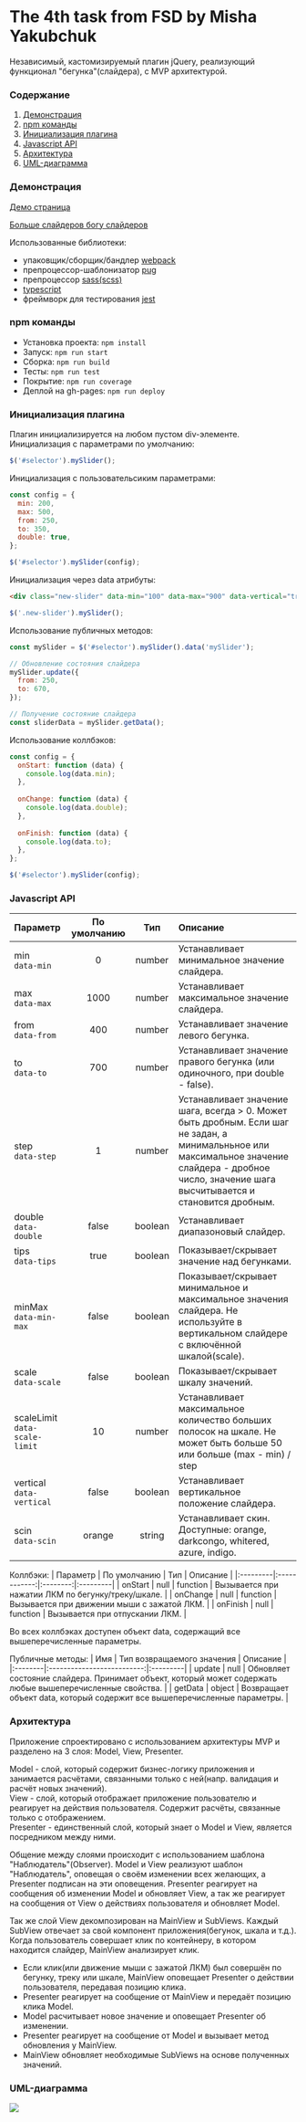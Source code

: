 # The 4th task from FSD by Misha Yakubchuk
Независимый, кастомизируемый плагин jQuery, реализующий функционал "бегунка"(слайдера), с MVP архитектурой.

### Содержание
1. [Демонстрация](#demo)
2. [npm команды](#npm)
3. [Инициализация плагина](#init)
4. [Javascript API](#api)
5. [Архитектура](#arch)
6. [UML-диаграмма](#uml)

### Демонстрация <a name="demo"></a> 
[Демо страница](https://fanmanutd.github.io/The-4th-task-by-Misha-Yakubchuk/demo-page.html)

[Больше слайдеров богу слайдеров](https://fanmanutd.github.io/The-4th-task-by-Misha-Yakubchuk/more-sliders.html)

Использованные библиотеки:
- упаковщик/сборщик/бандлер [webpack](https://v4.webpack.js.org/)
- препроцессор-шаблонизатор [pug](https://gist.github.com/neretin-trike/53aff5afb76153f050c958b82abd9228)
- препроцессор [sass(scss)](https://sass-lang.com/)
- [typescript](https://www.typescriptlang.org/)
- фреймворк для тестирования [jest](https://jestjs.io/ru/)

### npm команды <a name="npm"></a> 
- Установка проекта: `npm install`
- Запуск: `npm run start`
- Сборка: `npm run build`
- Тесты: `npm run test`
- Покрытие: `npm run coverage`
- Деплой на gh-pages: `npm run deploy`

### Инициализация плагина <a name="init"></a> 
Плагин инициализируется на любом пустом div-элементе.  
Инициализация с параметрами по умолчанию:
```js
$('#selector').mySlider();
```
Инициализация с пользовательсиким параметрами:
```js
const config = {
  min: 200,
  max: 500,
  from: 250,
  to: 350,
  double: true,
};

$('#selector').mySlider(config);
```
Инициализация через data атрибуты:
```html
<div class="new-slider" data-min="100" data-max="900" data-vertical="true"></div>
```
```js
$('.new-slider').mySlider();
```
Использование публичных методов:
```js
const mySlider = $('#selector').mySlider().data('mySlider');

// Обновление состояния слайдера
mySlider.update({
  from: 250,
  to: 670,
});

// Получение состояние слайдера
const sliderData = mySlider.getData();
```
Использование коллбэков:
```js
const config = {
  onStart: function (data) {
    console.log(data.min);
  },
  
  onChange: function (data) {
    console.log(data.double);
  },
  
  onFinish: function (data) {
    console.log(data.to);
  },
};

$('#selector').mySlider(config);
```
### Javascript API <a name="api"></a> 
| Параметр                            | По умолчанию | Тип     | Описание                                                                                     |
|:------------------------------------|:------------:|:-------:|:---------------------------------------------------------------------------------------------|
| min<br>```data-min```               | 0            | number  | Устанавливает минимальное значение слайдера.                                                 |
| max<br>```data-max```               | 1000         | number  | Устанавливает максимальное значение слайдера.                                                |
| from<br>```data-from```             | 400          | number  | Устанавливает значение левого бегунка.                                                       |
| to<br>```data-to```                 | 700          | number  | Устанавливает значение правого бегунка (или одиночного, при double - false).                 |
| step<br>```data-step```             | 1            | number  | Устанавливает значение шага, всегда > 0. Может быть дробным. Если шаг не задан, а минимальньное или максимальное                                                                  значение слайдера - дробное число, значение шага высчитывается и становится дробным.         |
| double<br>```data-double```         | false        | boolean | Устанавливает диапазоновый слайдер.                                                          |
| tips<br>```data-tips```             | true         | boolean | Показывает/скрывает значение над бегунками.                                                  |
| minMax<br>```data-min-max```        | false        | boolean | Показывает/скрывает минимальное и максимальное значения слайдера. Не используйте в вертикальном слайдере с                                                                        включённой шкалой(scale).                                                                    |
| scale<br>```data-scale```           | false        | boolean | Показывает/скрывает шкалу значений.                                                          |
| scaleLimit<br>```data-scale-limit```| 10           | number  | Устанавливает максимальное количество больших полосок на шкале. Не может быть больше 50 или больше (max - min) /                                                                                                                                                           step|
| vertical<br>```data-vertical```     | false        | boolean | Устанавливает вертикальное положение слайдера.                                               |
| scin<br>```data-scin```             | orange       | string  | Устанавливает скин. Доступные: orange, darkcongo, whitered, azure, indigo.                   |

Коллбэки:
| Параметр | По умолчанию | Тип      | Описание |
|:---------|:------------:|:--------:|:---------|
| onStart  | null         | function | Вызывается при нажатии ЛКМ по бегунку/треку/шкале. |
| onChange | null         | function | Вызывается при движении мыши с зажатой ЛКМ.        |
| onFinish | null         | function | Вызывается при отпускании ЛКМ.                     |  

Во всех коллбэках доступен объект data, содержащий все вышеперечисленные параметры.

Публичные методы:
| Имя     | Тип возвращаемого значения | Описание |
|:--------|:--------------------------:|:---------|
| update  | null                       | Обновляет состояние слайдера. Принимает объект, который может содержать любые вышеперечисленные свойства. |
| getData | object                     | Возвращает объект data, который содержит все вышеперечисленные параметры.                                 |

### Архитектура <a name="arch"></a> 
Приложение спроектировано с использованием архитектуры MVP и разделено на 3 слоя: Model, View, Presenter.

Model - слой, который содержит бизнес-логику приложения и занимается расчётами, связанными только с ней(напр. валидация и расчёт новых значений).  
View - слой, который отображает приложение пользователю и реагирует на действия пользователя. Содержит расчёты, связанные только с отображением.  
Presenter - единственный слой, который знает о Model и View, является посредником между ними.

Общение между слоями происходит с использованием шаблона "Наблюдатель"(Observer). Model и View реализуют шаблон "Наблюдатель", оповещая о своём изменении всех желающих, а Presenter подписан на эти оповещения. Presenter реагирует на сообщения об изменении Model и обновляет View, а так же реагирует на сообщения от View о действиях пользователя и обновляет Model.

Так же слой View декомпозирован на MainView и SubViews. Каждый SubView отвечает за свой компонент приложения(бегунок, шкала и т.д.).
Когда пользователь совершает клик по контейнеру, в котором находится слайдер, MainView анализирует клик.  
- Если клик(или движение мыши с зажатой ЛКМ) был совершён по бегунку, треку или шкале, MainView оповещает Presenter о действии пользователя, передавая позицию клика. 
- Presenter реагирует на сообщение от MainView и передаёт позицию клика Model. 
- Model расчитывает новое значение и оповещает Presenter об изменении. 
- Presenter реагирует на сообщение от Model и вызывает метод обновления у MainView. 
- MainView обновляет необходимые SubViews на основе полученных значений. 

 ### UML-диаграмма <a name="uml"></a> 
![](uml.jpg)
